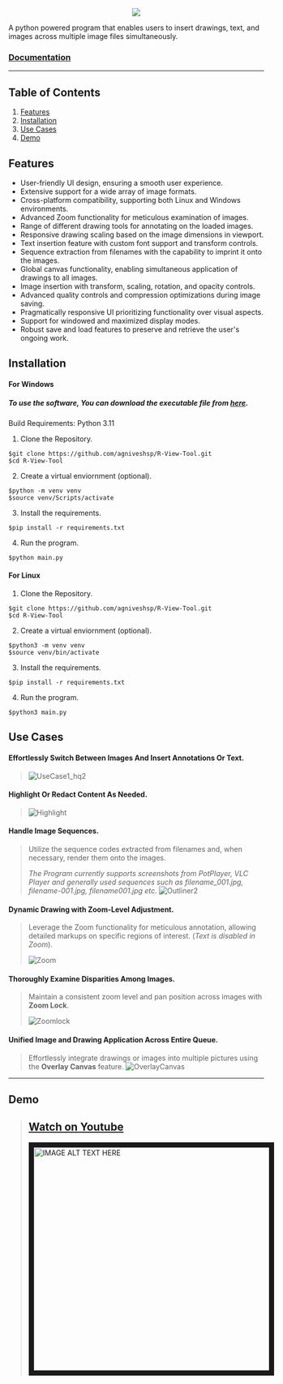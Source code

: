 <p align="center">
  <img src="https://github.com/agniveshsp/R-View-Tool/assets/67277625/83ea9123-88c6-47ae-bd80-fb4a3e41e2d7" />
</p>


A python powered program that enables users to insert drawings, text, and images across multiple image files simultaneously.

### [Documentation](https://agniveshsp.github.io/R-View-Tool/dev_docs/docs_home.html)


---

## Table of Contents
1. [Features](#features)
2. [Installation](#installation)
3. [Use Cases](#use-cases)
4. [Demo](#demo)


## Features
 
- User-friendly UI design, ensuring a smooth user experience.
- Extensive support for a wide array of image formats.
- Cross-platform compatibility, supporting both Linux and Windows environments.
- Advanced Zoom functionality for meticulous examination of images.
- Range of different drawing tools for annotating on the loaded images.
- Responsive drawing scaling based on the image dimensions in viewport.
- Text insertion feature with custom font support and transform controls.
- Sequence extraction from filenames with the capability to imprint it onto the images.
- Global canvas functionality, enabling simultaneous application of drawings to all images.
- Image insertion with transform, scaling, rotation, and opacity controls.
- Advanced quality controls and compression optimizations during image saving.
- Pragmatically responsive UI prioritizing functionality over visual aspects.
- Support for windowed and maximized display modes.
- Robust save and load features to preserve and retrieve the user's ongoing work.
 

## Installation

#### For Windows 
##### To use the software, You can download the executable file from [here](https://github.com/agniveshsp/R-View-Tool/releases/download/v1.0.0/R-View.Tool_portable.zip).

Build Requirements: Python 3.11 

 1. Clone the Repository.
```
$git clone https://github.com/agniveshsp/R-View-Tool.git
$cd R-View-Tool
```
2. Create a virtual enviornment (optional).
```
$python -m venv venv
$source venv/Scripts/activate
```
3. Install the requirements.
```
$pip install -r requirements.txt
```
4. Run the program.
```
$python main.py
```
#### For Linux
 1. Clone the Repository.
```
$git clone https://github.com/agniveshsp/R-View-Tool.git
$cd R-View-Tool
```
2. Create a virtual enviornment (optional).
```
$python3 -m venv venv
$source venv/bin/activate
```
3. Install the requirements.
```
$pip install -r requirements.txt
```
4. Run the program.
```
$python3 main.py
```

## Use Cases


#### Effortlessly Switch Between Images And Insert Annotations Or Text.

>![UseCase1_hq2](https://github.com/agniveshsp/R-View-Tool/assets/67277625/81b223a6-9380-4fb0-a092-29a789cce2d8)


#### Highlight Or Redact Content As Needed.

>![Highlight](https://github.com/agniveshsp/R-View-Tool/assets/67277625/699080ea-a511-4bd1-a125-1cecb0767636)


#### Handle Image Sequences. 
>Utilize the sequence codes extracted from filenames and, when necessary, render them onto the images.
>
>*The Program currently supports screenshots from PotPlayer, VLC Player and generally used sequences such as filename_001.jpg, filename-001.jpg, filename001.jpg etc.*
>![Outliner2](https://github.com/agniveshsp/R-View-Tool/assets/67277625/657b1f36-f06f-408c-8513-e2da1d94c968)


#### Dynamic Drawing with Zoom-Level Adjustment.
>Leverage the Zoom functionality for meticulous annotation, allowing detailed markups on specific regions of interest. (*Text is disabled in Zoom*).
>
>![Zoom](https://github.com/agniveshsp/R-View-Tool/assets/67277625/a28e3b6f-5bae-4698-b1aa-8ceec035d825)

#### Thoroughly Examine Disparities Among Images.
>Maintain a consistent zoom level and pan position across images with **Zoom Lock**.
>
>![Zoomlock](https://github.com/agniveshsp/R-View-Tool/assets/67277625/1727d7f3-d147-41b2-bef7-6f99d7b0d2b5)

#### Unified Image and Drawing Application Across Entire Queue.
>Effortlessly integrate drawings or images into multiple pictures using the **Overlay Canvas** feature.
>![OverlayCanvas](https://github.com/agniveshsp/R-View-Tool/assets/67277625/434e5f8a-7b30-47f3-8fa4-ae20312a9242)
---
## Demo

>## [Watch on Youtube](https://www.youtube.com/watch?v=p8H2bmN5Sq4)
>
><a href="https://www.youtube.com/watch?v=p8H2bmN5Sq4" target="_blank"><img src="https://github.com/agniveshsp/R-View-Tool/assets/67277625/d1f18de4-c9aa-4fd5-8ad9-498c9f905c06" alt="IMAGE ALT TEXT HERE" width="800" height="440" border="10"></a>
 
 
 
 
 
 
 
 
 
